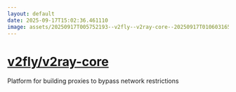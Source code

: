 ```yaml
---
layout: default
date: 2025-09-17T15:02:36.461110
image: assets/20250917T005752193--v2fly--v2ray-core--20250917T010603165--cropped.png
---
```


# [v2fly/v2ray-core](https://github.com/v2fly/v2ray-core)

Platform for building proxies to bypass network restrictions
